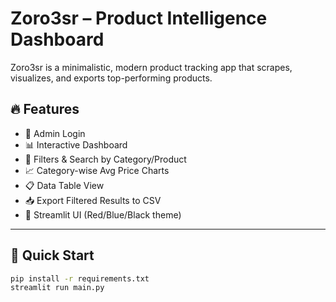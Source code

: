# Zoro3sr – Product Intelligence Dashboard

Zoro3sr is a minimalistic, modern product tracking app that scrapes, visualizes, and exports top-performing products.

## 🔥 Features

- 🔐 Admin Login
- 📊 Interactive Dashboard
- 🔎 Filters & Search by Category/Product
- 📈 Category-wise Avg Price Charts
- 📋 Data Table View
- 📥 Export Filtered Results to CSV
- 🎨 Streamlit UI (Red/Blue/Black theme)

---

## 🧪 Quick Start

```bash
pip install -r requirements.txt
streamlit run main.py
